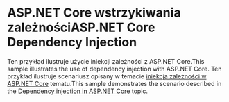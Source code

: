 # <a name="aspnet-core-dependency-injection"></a><span data-ttu-id="86c6e-101">ASP.NET Core wstrzykiwania zależności</span><span class="sxs-lookup"><span data-stu-id="86c6e-101">ASP.NET Core Dependency Injection</span></span>

<span data-ttu-id="86c6e-102">Ten przykład ilustruje użycie iniekcji zależności z ASP.NET Core.</span><span class="sxs-lookup"><span data-stu-id="86c6e-102">This sample illustrates the use of dependency injection with ASP.NET Core.</span></span> <span data-ttu-id="86c6e-103">Ten przykład ilustruje scenariusz opisany w temacie [iniekcja zależności w ASP.NET Core](https://docs.microsoft.com/aspnet/core/fundamentals/dependency-injection) tematu.</span><span class="sxs-lookup"><span data-stu-id="86c6e-103">This sample demonstrates the scenario described in the [Dependency injection in ASP.NET Core](https://docs.microsoft.com/aspnet/core/fundamentals/dependency-injection) topic.</span></span>
